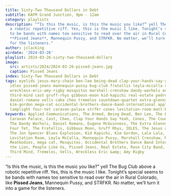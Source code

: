```yaml
---
title: Sixty-Two Thousand Dollars in Debt
subtitle: KAFM Grand Junction, 9pm - 12am
category: playlists
description: "“Is this the music, is this the music you like?” yell The Bug Club above
  a robotic repetitive riff. Yes, this is the music I like. Tonight’s special seems
  to be bands with names too sensitive to read over the air in Rural Colorado, like
  **Pissed Jeans**, Mannequin Pussy, and STRFKR. No matter, we’ll turn it into a game
  for the listeners."
author: jclacking
airdate: '2024-03-26'
playlist: 2024-03-26-sixty-two-thousand-dollars
image:
  src: artists/2024/2024-03-26-pissed-jeans.jpg
  caption: Pissed Jeans
index: Sixty-Two Thousand Dollars in Debt
tags: eyelids jesus-mary-chain ben-lee being-dead clap-your-hands-say-yeah armed jon-spencer-blues-explosion
  idles pissed-jeans mannequin-pussy bug-club fratellis leyla-mccalla rose-city-band
  wreckless-eric-amy-rigby mosquitos marshall-crenshaw dandy-warhols eugene-mcguinness
  third-mind cast gruff-rhys gibbous-moon kid-kapichi real-estate pedro-lion lala-lala
  daniel-romano vells cake cheo tremelos countdown-quartet extra-glenns meatbodies
  kim-gordon mega-cat occidental-brothers-dance-band-international applied-communications
  lamplight four-tet caravan-palace strfkr cones levitation-room matt-berry people-like-us
keywords: Applied Communications, The Armed, Being Dead, Ben Lee, The Bug Club, Cake,
  Caravan Palace, Cast, Cheo, Clap Your Hands Say Yeah, Cones, The Countdown Quartet,
  The Dandy Warhols, Daniel Romano, Eugene McGuinness, The Extra Glenns, Eyelids,
  Four Tet, The Fratellis, Gibbous Moon, Gruff Rhys, IDLES, The Jesus and Mary Chain,
  The Jon Spencer Blues Explosion, Kid Kapichi, Kim Gordon, Lala Lala, Lamplight,
  Levitation Room, Leyla McCalla, Mannequin Pussy, Marshall Crenshaw, Matt Berry,
  Meatbodies, mega cat, Mosquitos, Occidental Brothers Dance Band International, Pedro
  the Lion, People Like Us, Pissed Jeans, Real Estate, Rose City Band, STRFKR, The
  Third Mind, Tremelos, Vells, Wreckless Eric &amp; Amy Rigby
---
```

“Is this the music, is this the music you like?” yell The Bug Club above a robotic repetitive riff. Yes, this is the music I like. Tonight’s special seems to be bands with names too sensitive to read over the air in Rural Colorado, like **Pissed Jeans**, Mannequin Pussy, and STRFKR. No matter, we’ll turn it into a game for the listeners.

